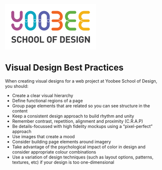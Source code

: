 [![Yoobee School of Design](https://raw.githubusercontent.com/YoobeeWebTutors/yoobee-web-best-practices/master/images/yoobee-logo-300w.png)](http://yoobee.ac.nz)

# Visual Design Best Practices

When creating visual designs for a web project at Yoobee School of Design, you should:

* Create a clear visual hierarchy
* Define functional regions of a page
* Group page elements that are related so you can see structure in the content
* Keep a consistent design approach to build rhythm and unity
* Remember contrast, repetition, alignment and proximity (C.R.A.P)
* Be details-focussed with high fidelity mockups using a “pixel-perfect” approach
* Use images that create a mood
* Consider building page elements around imagery
* Take advantage of the psychological impact of color in design and consider appropriate colour combinations
* Use a variation of design techniques (such as layout options, patterns, textures, etc) if your design is too one-dimensional
